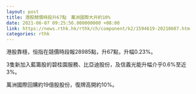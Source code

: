 ```yaml
---
layout: post
title: 港股競價時段升67點　萬洲國際大升約10%
date: 2021-06-07 09:25:56.000000000 +08:00
link: https://news.rthk.hk/rthk/ch/component/k2/1594619-20210607.htm
categories: rthk
---
```


港股靠穩，恒指在競價時段報28985點，升67點，升幅0.23%。

3隻新加入藍籌股的碧桂園服務、比亞迪股份，及信義光能升幅介乎0.6%至近3%。

萬洲國際回購約19億股股份，復牌高開約10%。
